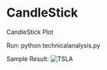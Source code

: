 # CandleStick
CandleStick Plot

Run:
	python technicalanalysis.py

Sample Result:
![TSLA](https://raw.githubusercontent.com/victorgau/CandleStick/master/sample.png)